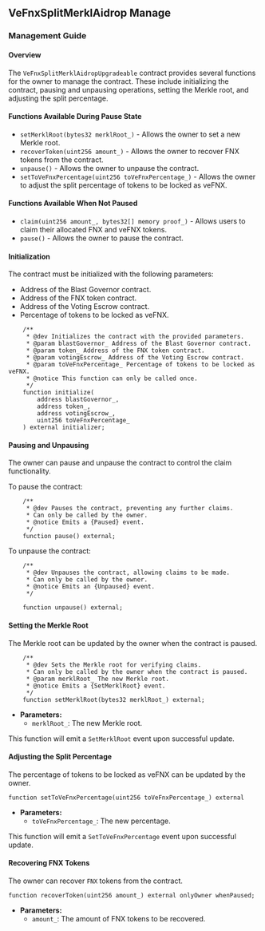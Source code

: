 ## VeFnxSplitMerklAidrop Manage

### Management Guide

#### Overview
The `VeFnxSplitMerklAidropUpgradeable` contract provides several functions for the owner to manage the contract. These include initializing the contract, pausing and unpausing operations, setting the Merkle root, and adjusting the split percentage.

#### Functions Available During Pause State
- `setMerklRoot(bytes32 merklRoot_)` - Allows the owner to set a new Merkle root.
- `recoverToken(uint256 amount_)` - Allows the owner to recover FNX tokens from the contract.
- `unpause()` -  Allows the owner to unpause the contract.
- `setToVeFnxPercentage(uint256 toVeFnxPercentage_)` - Allows the owner to adjust the split percentage of tokens to be locked as veFNX.
  
#### Functions Available When Not Paused
- `claim(uint256 amount_, bytes32[] memory proof_)` - Allows users to claim their allocated FNX and veFNX tokens.
- `pause()` - Allows the owner to pause the contract.

#### Initialization
The contract must be initialized with the following parameters:

- Address of the Blast Governor contract.
- Address of the FNX token contract.
- Address of the Voting Escrow contract.
- Percentage of tokens to be locked as veFNX.

```solidity
    /**
     * @dev Initializes the contract with the provided parameters.
     * @param blastGovernor_ Address of the Blast Governor contract.
     * @param token_ Address of the FNX token contract.
     * @param votingEscrow_ Address of the Voting Escrow contract.
     * @param toVeFnxPercentage_ Percentage of tokens to be locked as veFNX.
     * @notice This function can only be called once.
     */
    function initialize(
        address blastGovernor_,
        address token_,
        address votingEscrow_,
        uint256 toVeFnxPercentage_
    ) external initializer;
```

#### Pausing and Unpausing
The owner can pause and unpause the contract to control the claim functionality.

To pause the contract:
```solidity
    /**
     * @dev Pauses the contract, preventing any further claims.
     * Can only be called by the owner.
     * @notice Emits a {Paused} event.
     */
    function pause() external;
```

To unpause the contract:
```solidity
    /**
     * @dev Unpauses the contract, allowing claims to be made.
     * Can only be called by the owner.
     * @notice Emits an {Unpaused} event.
     */

    function unpause() external;
```

#### Setting the Merkle Root
The Merkle root can be updated by the owner when the contract is paused.
```solidity
    /**
     * @dev Sets the Merkle root for verifying claims.
     * Can only be called by the owner when the contract is paused.
     * @param merklRoot_ The new Merkle root.
     * @notice Emits a {SetMerklRoot} event.
     */
    function setMerklRoot(bytes32 merklRoot_) external;
```
- **Parameters:**
  - `merklRoot_`: The new Merkle root.

This function will emit a `SetMerklRoot` event upon successful update.

#### Adjusting the Split Percentage
The percentage of tokens to be locked as veFNX can be updated by the owner.
```
function setToVeFnxPercentage(uint256 toVeFnxPercentage_) external
```
- **Parameters:**
  - `toVeFnxPercentage_`: The new percentage.

This function will emit a `SetToVeFnxPercentage` event upon successful update.

#### Recovering FNX Tokens
The owner can recover `FNX` tokens from the contract.

```solidity
function recoverToken(uint256 amount_) external onlyOwner whenPaused;

```
- **Parameters:**
  - `amount_`: The amount of FNX tokens to be recovered.
